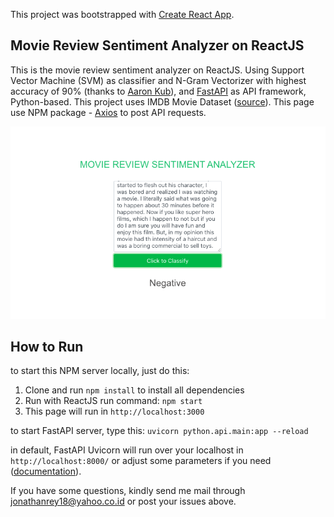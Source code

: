 This project was bootstrapped with [Create React App](https://github.com/facebook/create-react-app).

## Movie Review Sentiment Analyzer on ReactJS

This is the movie review sentiment analyzer on ReactJS. Using Support Vector Machine (SVM) as classifier and N-Gram Vectorizer with highest accuracy of 90% (thanks to [Aaron Kub](https://towardsdatascience.com/sentiment-analysis-with-python-part-1-5ce197074184)), and [FastAPI](https://fastapi.tiangolo.com/) as API framework, Python-based. This project uses IMDB Movie Dataset ([source](http://ai.stanford.edu/~amaas/data/sentiment/)). This page use NPM package - [Axios](https://www.npmjs.com/package/axios) to post API requests.

![Interface](https://raw.githubusercontent.com/jonathanrsmjtk/page_svm_imdb_review/master/Screen%20Shot%202020-09-11%20at%2019.46.35.png)

## How to Run
to start this NPM server locally, just do this:
1. Clone and run `npm install` to install all dependencies
2. Run with ReactJS run command:
`npm start`
3. This page will run in `http://localhost:3000`

to start FastAPI server, type this:
`uvicorn python.api.main:app --reload`

in default, FastAPI Uvicorn will run over your localhost in `http://localhost:8000/` or adjust some parameters if you need ([documentation](https://fastapi.tiangolo.com/deployment/)).

If you have some questions, kindly send me mail through jonathanrey18@yahoo.co.id or post your issues above.

